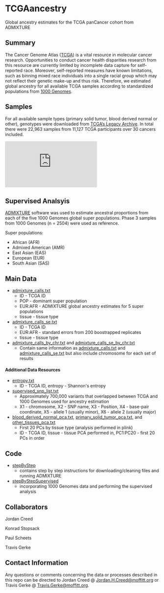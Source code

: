# TCGAancestry
Global ancestry estimates for the TCGA panCancer cohort from ADMIXTURE

<!-- README start -->

## Summary

The Cancer Genome Atlas ([TCGA](https://www.cancer.gov/about-nci/organization/ccg/research/structural-genomics/tcga)) is a vital resource in molecular cancer research. Opportunities to conduct cancer health disparities research from this resource are currently limited by incomplete data capture for self-reported race. Moreover, self-reported measures have known limitations, such as binning mixed race individuals into a single racial group which may not reflect their genetic make-up and thus risk. Therefore, we estimated global ancestry for all available TCGA samples according to standardized populations from [1000 Genomes](http://www.internationalgenome.org/category/population/).

## Samples

For all available sample types (primary solid tumor, blood derived normal or other), genotypes were downloaded from [TCGA’s Legacy Archive](https://portal.gdc.cancer.gov/legacy-archive/search/f). In total there were 22,963 samples from 11,127 TCGA participants over 30 cancers included.

![](https://github.com/GerkeLab/TCGAancestry/raw/master/figures/tissue_upset.pdf)

## Supervised Analsyis 

[ADMIXTURE](http://software.genetics.ucla.edu/admixture/) software was used to estimate ancestral proportions from each of the five 1000 Genomes global super populations. Phase 3 samples from 1000 Genomes (n = 2504) were used as reference. 

Super populations:
- African (AFR)
- Admixed American (AMR)
- East Asian (EAS)
- European (EUR)
- South Asian (SAS)


<!--## Marker Set 

Ancestry estimation was based on approximately 700,000 variants that overlapped between TCGA and 1000 Genomes. A complete SNP list is available from [data/supervised_snp_list.txt](https://github.com/GerkeLab/TCGAancestry/raw/master/data/supervised_snp_list.txt). -->

<!--## PCA

Prinicpal Component Analysis was performed by tissue type (Normal, Tumor, Other) in plink. Estimates for the first 20 PCs are available for download in the data folder. -->

## Main Data 

* [admixture_calls.txt](https://github.com/GerkeLab/TCGAancestry/raw/master/data/admixture_calls.txt) 
  * ID - TCGA ID
  * POP - dominant super population 
  * EUR:AFR - ADMIXTURE global ancestry estimates for 5 super populations 
  * tissue - tissue type 
* [admixture_calls_se.txt](https://github.com/GerkeLab/TCGAancestry/raw/master/data/admixture_calls_se.txt) 
  * ID - TCGA ID
  * EUR:AFR - standard errors from 200 boostrapped replicates
  * tissue - tissue type 
* [admixture_calls_by_chr.txt](https://github.com/GerkeLab/TCGAancestry/raw/master/data/admixture_calls_by_chr.txt)  and [admixture_calls_se_by_chr.txt](https://github.com/GerkeLab/TCGAancestry/raw/master/data/admixture_calls_se_by_chr.txt) 
  * Contain same information as [admixture_calls.txt](https://github.com/GerkeLab/TCGAancestry/raw/master/data/admixture_calls.txt) and [admixture_calls_se.txt](https://github.com/GerkeLab/TCGAancestry/raw/master/data/admixture_calls_se.txt) but also include chromosome for each set of results 

#### Additional Data Resources 

* [entropy.txt](https://github.com/GerkeLab/TCGAancestry/raw/master/data/entropy.txt)
  * ID - TCGA ID, entropy - Shannon's entropy
* [supervised_snp_list.txt](https://github.com/GerkeLab/TCGAancestry/raw/master/data/supervised_snp_list.txt)
  * Approximately 700,000 variants that overlapped between TCGA and 1000 Genomes used for ancestry estimation 
  * X1 - chromosome, X2 - SNP name, X3 - Position, X4 - base-pair coordinate, X5 - allele 1 (usually minor), X6 - allele 2 (usually major)
* [blood_derived_normal_pca.txt](https://github.com/GerkeLab/TCGAancestry/raw/master/data/blood_derived_normal_pca.txt), [primary_solid_tumor_pca.txt](https://github.com/GerkeLab/TCGAancestry/raw/master/data/primary_solid_tumor_pca.txt), and [other_tissues_pca.txt](https://github.com/GerkeLab/TCGAancestry/raw/master/data/other_tissues_pca.txt)
  * First 20 PCs by tissue type (analysis performed in plink)
  * ID - TCGA ID, tissue - tissue PCA performed in, PC1:PC20 - first 20 PCs in order 
  
## Code

* [stepByStep](https://github.com/GerkeLab/TCGAancestry/blob/master/code/stepByStep)
  * contains step by step instructions for downloading/cleaning files and running ADMIXTURE
* [stepByStepSupervised](https://github.com/GerkeLab/TCGAancestry/blob/master/code/stepByStepSupervised)
  * incorporating 1000 Genomes data and performing the supervised analysis

## Collaborators

Jordan Creed 

Konrad Stopsack

Paul Scheets

Travis Gerke

## Contact Information 

Any questions or comments concerning the data or processes described in this repo can be directed to Jordan Creed @ Jordan.H.Creed@moffitt.org or Travis Gerke @ Travis.Gerke@moffitt.org. 
